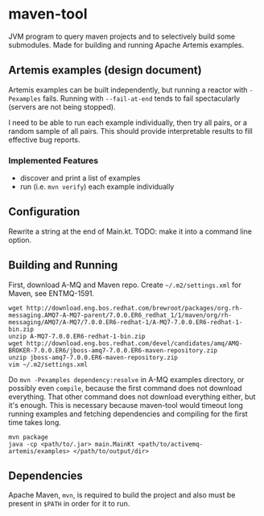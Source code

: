 # maven-tool

JVM program to query maven projects and to selectively build some submodules. Made for building and running Apache Artemis examples.

## Artemis examples (design document)

Artemis examples can be built independently, but running a reactor with `-Pexamples` fails. Running with `--fail-at-end` tends to fail spectacularly (servers are not being stopped).

I need to be able to run each example individually, then try all pairs, or a random sample of all pairs. This should provide interpretable results to fill effective bug reports.

### Implemented Features

  * discover and print a list of examples
  * run (i.e. `mvn verify`) each example individually

## Configuration

Rewrite a string at the end of Main.kt. TODO: make it into a command line option.

## Building and Running

First, download A-MQ and Maven repo. Create `~/.m2/settings.xml` for Maven, see ENTMQ-1591.

    wget http://download.eng.bos.redhat.com/brewroot/packages/org.rh-messaging.AMQ7-A-MQ7-parent/7.0.0.ER6_redhat_1/1/maven/org/rh-messaging/AMQ7/A-MQ7/7.0.0.ER6-redhat-1/A-MQ7-7.0.0.ER6-redhat-1-bin.zip
    unzip A-MQ7-7.0.0.ER6-redhat-1-bin.zip
    wget http://download.eng.bos.redhat.com/devel/candidates/amq/AMQ-BROKER-7.0.0.ER6/jboss-amq7-7.0.0.ER6-maven-repository.zip
    unzip jboss-amq7-7.0.0.ER6-maven-repository.zip
    vim ~/.m2/settings.xml

Do `mvn -Pexamples dependency:resolve` in A-MQ examples directory, or possibly even `compile`, because the first command does not download everything. That other command does not download everything either, but it's enough. This is necessary because maven-tool would timeout long running examples and fetching dependencies and compiling for the first time takes long.

    mvn package
    java -cp <path/to/.jar> main.MainKt <path/to/activemq-artemis/examples> </path/to/output/dir>

## Dependencies

Apache Maven, `mvn`, is required to build the project and also must be present in `$PATH` in order for it to run.